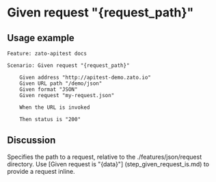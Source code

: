 
Given request "{request_path}"
=============================================================================================================

Usage example
-------------

```
Feature: zato-apitest docs

Scenario: Given request "{request_path}"

    Given address "http://apitest-demo.zato.io"
    Given URL path "/demo/json"
    Given format "JSON"
    Given request "my-request.json"

    When the URL is invoked

    Then status is "200"
```

Discussion
----------

Specifies the path to a request, relative to the ./features/json/request directory.
Use [Given request is "{data}"] (step_given_request_is.md) to provide a request inline.